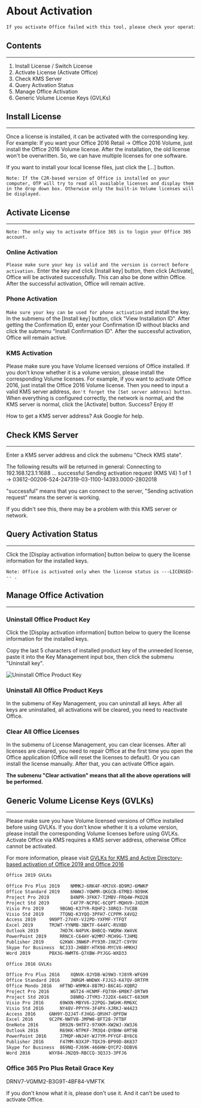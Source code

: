 # About Activation

```txt
If you activate Office failed with this tool, please check your operation first (There are steps in the instructions below). If the problem still exists, please try to check your operating system. After the successful activation, everything is ready to go.
```

## Contents

---

1. Install License / Switch License
2. Activate License (Activate Office)
3. Check KMS Server
4. Query Activation Status
5. Manage Office Activation
6. Generic Volume License Keys (GVLKs)

## Install License

---

Once a license is installed, it can be activated with the corresponding key.
For example: If you want your Office 2016 Retail -> Office 2016 Volume, just install the Office 2016 Volume license.
After the installation, the old license won't be overwritten. So, we can have multiple licenses for one software.

If you want to install your local license files, just click the [...] button.

`Note: If the C2R-based version of Office is installed on your computer, OTP will try to read all available licenses and display them in the drop down box. Otherwise only the built-in Volume licenses will be displayed.`

## Activate License

---

`Note: The only way to activate Office 365 is to login your Office 365 account.`

### Online Activation

`Please make sure your key is valid and the version is correct before activation.` Enter the key and click [Install key] button, then click [Activate], Office will be activated successfully. This can also be done within Office.
After the successful activation, Office will remain active.

### Phone Activation

`Make sure your key can be used for phone activation` and install the key. In the submenu of the [Install key] button, click "View Installation ID". After getting the Confirmation ID, enter your Confirmation ID without blacks and click the submenu "Install Confirmation ID".
After the successful activation, Office will remain active.

### KMS Activation

Please make sure you have Volume licensed versions of Office installed. If you don't know whether it is a volume version, please install the corresponding Volume licenses. For example, if you want to activate Office 2016, just install the Office 2016 Volume license. Then you need to input a valid KMS server address, `don't forget the [Set server address] button`. When everything is configured correctly, the network is normal, and the KMS server is normal, click the [Activate] button. Success? Enjoy it!

How to get a KMS server address? Ask Google for help.

## Check KMS Server

---

Enter a KMS server address and click the submenu "Check KMS state".

The following results will be returned in general:
Connecting to 192.168.123.1:1688 ... successful
Sending activation request (KMS V4) 1 of 1  -> 03612-00206-524-247319-03-1100-14393.0000-2802018

"successful" means that you can connect to the server, "Sending activation request" means the server is working.

If you didn't see this, there may be a problem with this KMS server or network.

## Query Activation Status

---

Click the [Display activation information] button below to query the license information for the installed keys.

`Note: Office is activated only when the license status is ---LICENSED--- .`

## Manage Office Activation

---

### Uninstall Office Product Key

Click the [Display activation information] button below to query the license information for the installed keys.

Copy the last 5 characters of installed product key of the unneeded license, paste it into the Key Management input box, then click the submenu "Uninstall key".

![Uninstall Office Product Key](https://coolhub.top/wp-content/uploads/2019/11/卸载产品密钥.png)

### Uninstall All Office Product Keys

In the submenu of Key Management, you can uninstall all keys.
After all keys are uninstalled, all activations will be cleared, you need to reactivate Office.


### Clear All Office Licenses

In the submenu of License Management, you can clear licenses.
After all licenses are cleared, you need to repair Office at the first time you open the Office application (Office will reset the licenses to default).
Or you can install the license manually. After that, you can activate Office again.

**The submenu "Clear activation" means that all the above operations will be performed.**

## Generic Volume License Keys (GVLKs)

---

Please make sure you have Volume licensed versions of Office installed before using GVLKs.
If you don't know whether it is a volume version, please install the corresponding Volume licenses before using GVLKs.
Activate Office via KMS requires a KMS server address, otherwise Office cannot be activated.

For more information, please visit [GVLKs for KMS and Active Directory-based activation of Office 2019 and Office 2016](https://docs.microsoft.com/en-us/DeployOffice/vlactivation/gvlks)

```txt
Office 2019 GVLKs

Office Pro Plus 2019	NMMKJ-6RK4F-KMJVX-8D9MJ-6MWKP
Office Standard 2019	6NWWJ-YQWMR-QKGCB-6TMB3-9D9HK
Project Pro 2019		B4NPR-3FKK7-T2MBV-FRQ4W-PKD2B
Project Std 2019		C4F7P-NCP8C-6CQPT-MQHV9-JXD2M
Visio Pro 2019		9BGNQ-K37YR-RQHF2-38RQ3-7VCBB
Visio Std 2019		7TQNQ-K3YQQ-3PFH7-CCPPM-X4VQ2
Access 2019		9N9PT-27V4Y-VJ2PD-YXFMF-YTFQT
Excel 2019		TMJWT-YYNMB-3BKTF-644FC-RVXBD
Outlook 2019		7HD7K-N4PVK-BHBCQ-YWQRW-XW4VK
PowerPoint 2019		RRNCX-C64HY-W2MM7-MCH9G-TJHMQ
Publisher 2019		G2KWX-3NW6P-PY93R-JXK2T-C9Y9V
Skype for Business	NCJ33-JHBBY-HTK98-MYCV8-HMKHJ
Word 2019		PBX3G-NWMT6-Q7XBW-PYJGG-WXD33

Office 2016 GVLKs

Office Pro Plus 2016	XQNVK-8JYDB-WJ9W3-YJ8YR-WFG99
Office Standard 2016	JNRGM-WHDWX-FJJG3-K47QV-DRTFM
Office Mondo 2016	HFTND-W9MK4-8B7MJ-B6C4G-XQBR2
Project Pro 2016		WGT24-HCNMF-FQ7XH-6M8K7-DRTW9
Project Std 2016		D8NRQ-JTYM3-7J2DX-646CT-6836M
Visio Pro 2016		69WXN-MBYV6-22PQG-3WGHK-RM6XC
Visio Std 2016		NY48V-PPYYH-3F4PX-XJRKJ-W4423
Access 2016		GNH9Y-D2J4T-FJHGG-QRVH7-QPFDW
Excel 2016		9C2PK-NWTVB-JMPW8-BFT28-7FTBF
OneNote 2016		DR92N-9HTF2-97XKM-XW2WJ-XW3J6
Outlook 2016		R69KK-NTPKF-7M3Q4-QYBHW-6MT9B
PowerPoint 2016		J7MQP-HNJ4Y-WJ7YM-PFYGF-BY6C6
Publisher 2016		F47MM-N3XJP-TQXJ9-BP99D-8K837
Skype for Business	869NQ-FJ69K-466HW-QYCP2-DDBV6
Word 2016		WXY84-JN2Q9-RBCCQ-3Q3J3-3PFJ6
```

### Office 365 Pro Plus Retail Grace Key

DRNV7-VGMM2-B3G9T-4BF84-VMFTK

If you don't know what it is, please don't use it. And it can't be used to activate Office.
